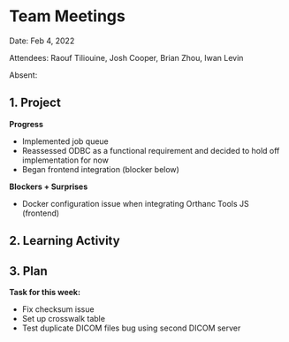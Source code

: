 # Team Meetings

Date: Feb 4, 2022

Attendees: Raouf Tiliouine, Josh Cooper, Brian Zhou, Iwan Levin

Absent:

## 1. Project

**Progress**

- Implemented job queue
- Reassessed ODBC as a functional requirement and decided to hold off implementation for now
- Began frontend integration (blocker below)

**Blockers + Surprises**

- Docker configuration issue when integrating Orthanc Tools JS (frontend)

## 2. Learning Activity

## 3. Plan

**Task for this week:**

- Fix checksum issue
- Set up crosswalk table
- Test duplicate DICOM files bug using second DICOM server
